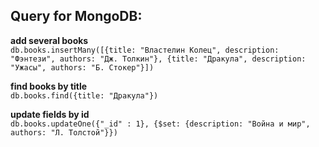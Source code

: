 ## Query for MongoDB:

**add several books** <br> ```db.books.insertMany([{title: "Властелин Колец", description: "Фэнтези", authors: "Дж. Толкин"}, {title: "Дракула", description: "Ужасы", authors: "Б. Стокер"}])```

**find books by title** <br> ```db.books.find({title: "Дракула"})```

**update fields by id** <br> ```db.books.updateOne({"_id" : 1}, {$set: {description: "Война и мир", authors: "Л. Толстой"}})```